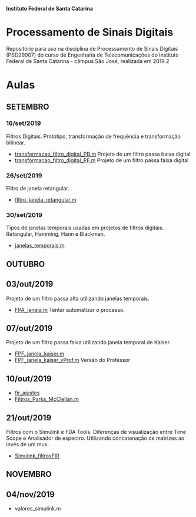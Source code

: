 **Instituto Federal de Santa Catarina**

# Processamento de Sinais Digitais 

Repositório para uso na disciplina de Processamento de Sinais Digitais (PSD29007) do curso de Engenharia de Telecomunicações do Instituto Federal de Santa Catarina - câmpus São José, realizada em 2019.2

# Aulas

## SETEMBRO

### 16/set/2019

Filtros Digitais. Protótipo, transformação de frequência e transformação bilinear.

- [transformacao_filtro_digital_PB.m](https://github.com/yanmartins/PSD29007/blob/master/transformacao_filtro_digital_PB.m)   Projeto de um filtro passa baixa digital
- [transformacao_filtro_digital_PF.m](https://github.com/yanmartins/PSD29007/blob/master/transformacao_filtro_digital_PF.m)   Projeto de um filtro passa faixa digital

### 26/set/2019

Filtro de janela retangular.

- [filtro_janela_retangular.m](https://github.com/yanmartins/PSD29007/blob/master/filtro_janela_retangular.m)

### 30/set/2019

Tipos de janelas temporais usadas em projetos de filtros digitais. Retangular, Hamming, Hann e Blackman.

- [janelas_temporais.m](https://github.com/yanmartins/PSD29007/blob/master/janelas_temporais.m)


## OUTUBRO

## 03/out/2019

Projeto de um filtro passa alta utilizando janelas temporais.

- [FPA_janela.m](https://github.com/yanmartins/PSD29007/blob/master/FPA_janela.m)	Tentar automatizar o processo.

## 07/out/2019

Projeto de um filtro passa faixa utilizando janela temporal de Kaiser.

- [FPF_janela_kaiser.m](https://github.com/yanmartins/PSD29007/blob/master/FPF_janela_kaiser.m)
- [FPF_janela_kaiser_vProf.m](https://github.com/yanmartins/PSD29007/blob/master/FPF_janela_kaiser_vProf.m)	Versão do Professor

## 10/out/2019

- [fir_ajustes](https://github.com/yanmartins/PSD29007/blob/master/fir_ajustes.m)
- [Filtros_Parks_McClellan.m](https://github.com/yanmartins/PSD29007/blob/master/Filtros_Parks_McClellan.m)

## 21/out/2019

Filtros com o Simulink e FDA Tools. Diferenças de visualização entre Time Scope e Analisador de espectro. Utilizando concatenação de matrizes ao invés de um mux.

- [Simulink_filtrosFIR](https://github.com/yanmartins/PSD29007/blob/master/Simulink_filtrosFIR)

## NOVEMBRO

## 04/nov/2019

- valores_simulink.m
